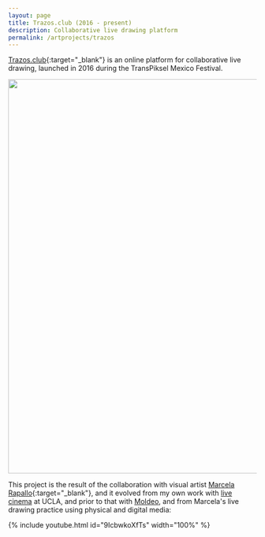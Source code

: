```yaml
---
layout: page
title: Trazos.club (2016 - present)
description: Collaborative live drawing platform
permalink: /artprojects/trazos
---
```


[Trazos.club](http://trazos.club/){:target="_blank"} is an online platform for collaborative live drawing, launched in 2016 during the TransPiksel Mexico Festival.

<img width="800" src="http://portfolio.andrescolubri.net/images/intro-trazos.gif" style="background:none; border:none; box-shadow:none"/>

This project is the result of the collaboration with visual artist [Marcela Rapallo](http://marcelarapallo.com.ar/){:target="_blank"}, and it evolved from my own work with
[live cinema](/artprojects/latent) at UCLA, and prior to that with [Moldeo](/artprojects/crave), and from Marcela's live drawing practice using physical and digital media:

{% include youtube.html id="9IcbwkoXfTs"  width="100%" %}
